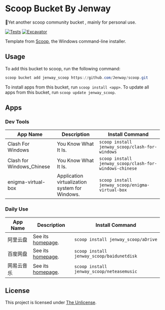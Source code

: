 # Scoop Bucket By Jenway

🦆Yet another scoop community bucket , mainly for personal use.

<!-- Uncomment the following line after replacing placeholders -->
[![Tests](https://github.com/Jenway/scoop/actions/workflows/ci.yml/badge.svg)](https://github.com/Jenway/scoop/actions/workflows/ci.yml) [![Excavator](https://github.com/Jenway/scoop/actions/workflows/excavator.yml/badge.svg)](https://github.com/Jenway/scoop/actions/workflows/excavator.yml)

Template from [Scoop](https://scoop.sh), the Windows command-line installer.

## Usage

To add this bucket to scoop, run the following command:

``` PowerShell
scoop bucket add jenway_scoop https://github.com/Jenway/scoop.git
```

To install apps from this bucket, run `scoop install <app>`. To update all apps from this bucket, run `scoop update jenway_scoop`.

## Apps

### Dev Tools

| App Name | Description | Install Command |
| -------- | ----------- | --------------- |
|Clash For Windows |You Know What It Is.| `scoop install jenway_scoop/clash-for-windows` |
|Clash for Windows_Chinese |You Know What It Is.| `scoop install jenway_scoop/clash-for-windows-chinese` |
|enigma-virtual-box|Application virtualization system for Windows.| `scoop install jenway_scoop/enigma-virtual-box` |

### Daily Use

| App Name | Description | Install Command |
| -------- | ----------- | --------------- |
|阿里云盘 |See its [homepage](https://www.aliyundrive.com/).| `scoop install jenway_scoop/aDrive` |
|百度网盘 |See its [homepage](https://pan.baidu.com/).| `scoop install jenway_scoop/baidunetdisk` |
|网易云音乐|See its [homepage](https://music.163.com/).| `scoop install jenway_scoop/neteasemusic` |

## License

This project is licensed under [The Unlicense](LICENSE).
